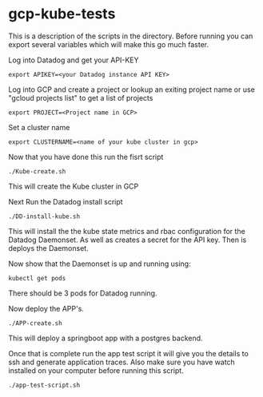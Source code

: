 
# gcp-kube-tests

This is a description of the scripts in the directory.  Before running
you can export several variables which will make this go much faster.

Log into Datadog and get your API-KEY
 
    export APIKEY=<your Datadog instance API KEY>

 Log into GCP and create a project or lookup an exiting project name
 or use "gcloud projects list" to get a list of projects

    export PROJECT=<Project name in GCP>

 Set a cluster name

    export CLUSTERNAME=<name of your kube cluster in gcp>

 Now that you have done this run the fisrt script

    ./Kube-create.sh
 This will create the Kube cluster in GCP

 Next Run the Datadog install script
 
    ./DD-install-kube.sh

 This will install the the kube state metrics and rbac configuration
 for the Datadog Daemonset.  As well as creates a secret for the API key.
 Then is deploys the Daemonset.

 Now show that the Daemonset is up and running using:
 
    kubectl get pods
    
 There should be 3 pods for Datadog running.

 Now deploy the APP's.
 
    ./APP-create.sh
 
 This will deploy a springboot app with a postgres backend.

 Once that is complete run the app test script it will give you the details to 
 ssh and generate application traces.  Also make sure you have watch installed on
 your computer before running this script.
 
    ./app-test-script.sh

